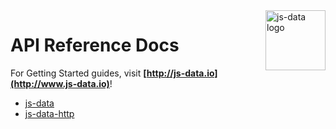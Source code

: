 <img src="https://raw.githubusercontent.com/js-data/js-data/master/js-data.png" alt="js-data logo" title="js-data" align="right" width="96" height="96" />

# API Reference Docs

For Getting Started guides, visit __[http://js-data.io](http://www.js-data.io)__!

* [js-data](http://api.js-data.io/js-data)
* [js-data-http](http://api.js-data.io/js-data-http)
